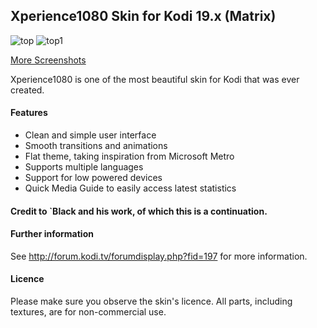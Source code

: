 ## Xperience1080 Skin for Kodi 19.x (Matrix)

<img alt="top" src="https://i.imgur.com/KNRKvtH.jpg">
<img alt="top1" src="https://i.imgur.com/d8klD2w.jpeg">

[More Screenshots](https://imgur.com/a/fAIe172)

Xperience1080 is one of the most beautiful skin for Kodi that was ever created.

#### Features

* Clean and simple user interface
* Smooth transitions and animations
* Flat theme, taking inspiration from Microsoft Metro
* Supports multiple languages
* Support for low powered devices
* Quick Media Guide to easily access latest statistics


#### Credit to `Black and his work, of which this is a continuation.

#### Further information
See http://forum.kodi.tv/forumdisplay.php?fid=197 for more information.

#### Licence
Please make sure you observe the skin's licence. All parts, including textures, are for non-commercial use.

